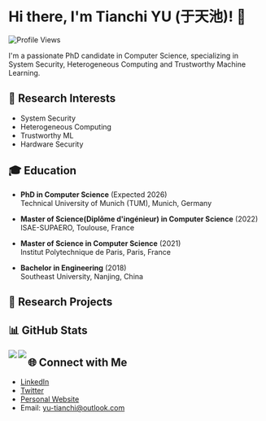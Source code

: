 # Hi there, I'm Tianchi YU (于天池)! 👋

![Profile Views](https://komarev.com/ghpvc/?username=lialittis&color=blue)

I'm a passionate PhD candidate in Computer Science, specializing in System Security, Heterogeneous Computing and Trustworthy Machine Learning.

## 🔬 Research Interests

- System Security
- Heterogeneous Computing
- Trustworthy ML
- Hardware Security

<!--
## 🔧 Skills

- **Languages:** C/C++, Python, Java
- **Frameworks:** React, Node.js, Express.js, Django
- **Databases:** MongoDB, MySQL, PostgreSQL
- **Tools:** Git, Docker, VS Code, Jupyter Notebook
-->

## 🎓 Education

- **PhD in Computer Science** (Expected 2026)  
  Technical University of Munich (TUM), Munich, Germany

- **Master of Science(Diplôme d'ingénieur) in Computer Science** (2022)  
  ISAE-SUPAERO, Toulouse, France

- **Master of Science in Computer Science** (2021)  
  Institut Polytechnique de Paris, Paris, France
  
- **Bachelor in Engineering** (2018)  
  Southeast University, Nanjing, China

## 💼 Research Projects

## 📊 GitHub Stats
<!--
![GitHub Stats](https://github-readme-stats.vercel.app/api?username=lialittis&show_icons=true&theme=dark)
-->
<img align="left" src="https://github-readme-stats-sigma-five.vercel.app/api?username=lialittis&count_private=true&show_icons=true&theme=dark" />

<img align="left" src="https://github-readme-stats-sigma-five.vercel.app/api/top-langs/?username=lialittis&theme=default&show_icons=true" />

## 🌐 Connect with Me

- [LinkedIn](https://www.linkedin.com/in/tianchi-yu)
- [Twitter](https://twitter.com/yu_tianchi)
- [Personal Website](https://lialittis.github.io)
- Email: yu-tianchi@outlook.com

<!--
## 📝 Recent Publications

- [Advanced Techniques for Text Generation](https://doi.org/xxxx)

## 📝 Recent Blog Posts

- [5 Tips for Writing Clean and Maintainable Code](https://dev.to/johndoe/5-tips-for-writing-clean-and-maintainable-code)
- [Introduction to Neural Networks: A Beginner's Guide](https://medium.com/johndoe/introduction-to-neural-networks-a-beginners-guide)
-->

<!--
**lialittis/lialittis** is a ✨ _special_ ✨ repository because its `README.md` (this file) appears on your GitHub profile.

Here are some ideas to get you started:

- 🔭 I’m currently working on ...
- 🌱 I’m currently learning ...
- 👯 I’m looking to collaborate on ...
- 🤔 I’m looking for help with ...
- 💬 Ask me about ...
- 📫 How to reach me: ...
- 😄 Pronouns: ...
- ⚡ Fun fact: ...
-->
